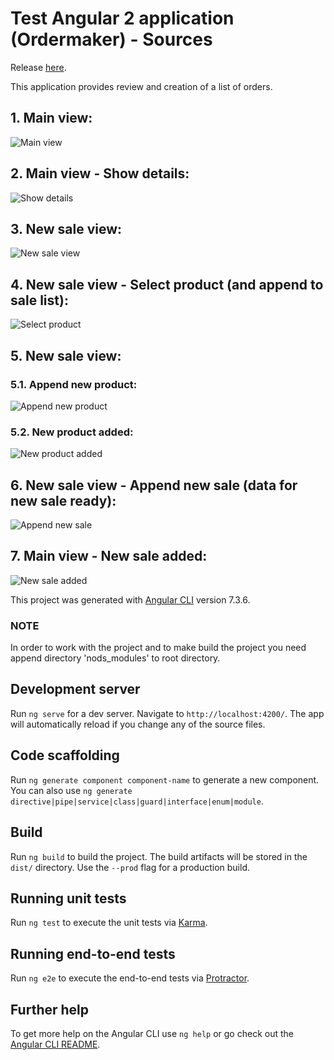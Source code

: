 # Test Angular 2 application (Ordermaker) - Sources
Release [here](https://github.com/roclimber1/angulartest).

This application provides review and creation of a list of orders.

## 1. Main view:
![Main view](https://github.com/roclimber1/angular2/blob/master/dist/img/main_view.png)

## 2. Main view - Show details:
![Show details](https://github.com/roclimber1/angular2/blob/master/dist/img/main_view_details.png)

## 3. New sale view:
![New sale view](https://github.com/roclimber1/angular2/blob/master/dist/img/new_sale_view.png)

## 4. New sale view - Select product (and append to sale list):
![Select product](https://github.com/roclimber1/angular2/blob/master/dist/img/new_sale_view_sel_product.png)

## 5. New sale view:
### 5.1. Append new product: 
![Append new product](https://github.com/roclimber1/angular2/blob/master/dist/img/new_sale_view_add_product.png)

### 5.2. New product added:
![New product added](https://github.com/roclimber1/angular2/blob/master/dist/img/new_sale_view_add_product_2.png)

## 6. New sale view - Append new sale (data for new sale ready):
![Append new sale](https://github.com/roclimber1/angular2/blob/master/dist/img/new_sale_view_add_sale.png)

## 7. Main view - New sale added:
![New sale added](https://github.com/roclimber1/angular2/blob/master/dist/img/main_view_new_sale_appened.png)

This project was generated with [Angular CLI](https://github.com/angular/angular-cli) version 7.3.6.

### NOTE

In order to work with the project and to make build the project you need append directory 'nods_modules' to root directory.

## Development server

Run `ng serve` for a dev server. Navigate to `http://localhost:4200/`. The app will automatically reload if you change any of the source files.

## Code scaffolding

Run `ng generate component component-name` to generate a new component. You can also use `ng generate directive|pipe|service|class|guard|interface|enum|module`.

## Build

Run `ng build` to build the project. The build artifacts will be stored in the `dist/` directory. Use the `--prod` flag for a production build.

## Running unit tests

Run `ng test` to execute the unit tests via [Karma](https://karma-runner.github.io).

## Running end-to-end tests

Run `ng e2e` to execute the end-to-end tests via [Protractor](http://www.protractortest.org/).

## Further help

To get more help on the Angular CLI use `ng help` or go check out the [Angular CLI README](https://github.com/angular/angular-cli/blob/master/README.md).
